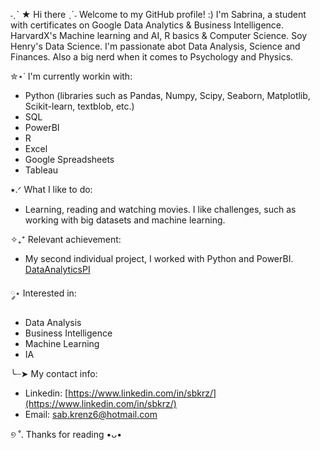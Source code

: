 ˗ˏˋ ★ Hi there ˎˊ˗ 
Welcome to my GitHub profile! :) I'm Sabrina, a student with certificates on Google Data Analytics & Business Intelligence. HarvardX's Machine learning and AI, R basics & Computer Science. Soy Henry's Data Science. I'm passionate abot Data Analysis, Science and Finances. Also a big nerd when it comes to Psychology and Physics. 

✮⋆˙ I'm currently workin with: 
- Python (libraries such as Pandas, Numpy, Scipy, Seaborn, Matplotlib, Scikit-learn, textblob, etc.)
- SQL
- PowerBI
- R
- Excel
- Google Spreadsheets
- Tableau
  
⭑.ᐟ What I like to do:
- Learning, reading and watching movies. I like challenges, such as working with big datasets and machine learning.

✧₊⁺ Relevant achievement:
- My second individual project, I worked with Python and PowerBI.
[DataAnalyticsPI](https://github.com/sbkrz/PI_02_DA)

༘⋆ Interested in:
- Data Analysis
- Business Intelligence
-  Machine Learning
- IA

╰┈➤ My contact info:
- Linkedin: [https://www.linkedin.com/in/sbkrz/](https://www.linkedin.com/in/sbkrz/)
- Email: sab.krenz6@hotmail.com

୭ ˚. Thanks for reading •ᴗ•

<!--
**sbkrz/sbkrz** is a ✨ _special_ ✨ repository because its `README.md` (this file) appears on your GitHub profile.
Here are some ideas to get you started:

- 🔭 I’m currently working on ...
- 🌱 I’m currently learning ...
- 👯 I’m looking to collaborate on ...
- 🤔 I’m looking for help with ...
- 💬 Ask me about ...
- 📫 How to reach me: ...
- 😄 Pronouns: ...
- ⚡ Fun fact: ...
-->
